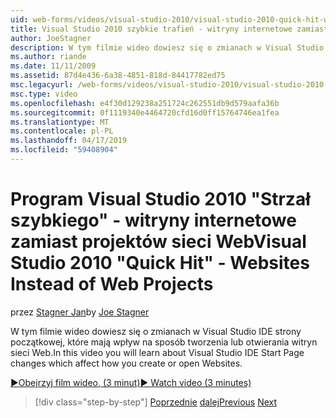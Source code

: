 ```yaml
---
uid: web-forms/videos/visual-studio-2010/visual-studio-2010-quick-hit-websites-instead-of-web-projects
title: Visual Studio 2010 szybkie trafień - witryny internetowe zamiast projektów sieci Web | Dokumentacja firmy Microsoft
author: JoeStagner
description: W tym filmie wideo dowiesz się o zmianach w Visual Studio IDE strony początkowej, które mają wpływ na sposób tworzenia lub otwierania witryn sieci Web.
ms.author: riande
ms.date: 11/11/2009
ms.assetid: 87d4e436-6a38-4851-818d-84417782ed75
msc.legacyurl: /web-forms/videos/visual-studio-2010/visual-studio-2010-quick-hit-websites-instead-of-web-projects
msc.type: video
ms.openlocfilehash: e4f30d129238a251724c262551db9d579aafa36b
ms.sourcegitcommit: 0f1119340e4464720cfd16d0ff15764746ea1fea
ms.translationtype: MT
ms.contentlocale: pl-PL
ms.lasthandoff: 04/17/2019
ms.locfileid: "59408904"
---
```

# <a name="visual-studio-2010-quick-hit---websites-instead-of-web-projects"></a><span data-ttu-id="bd3e8-103">Program Visual Studio 2010 "Strzał szybkiego" - witryny internetowe zamiast projektów sieci Web</span><span class="sxs-lookup"><span data-stu-id="bd3e8-103">Visual Studio 2010 "Quick Hit" - Websites Instead of Web Projects</span></span>

<span data-ttu-id="bd3e8-104">przez [Stagner Jan](https://github.com/JoeStagner)</span><span class="sxs-lookup"><span data-stu-id="bd3e8-104">by [Joe Stagner](https://github.com/JoeStagner)</span></span>

<span data-ttu-id="bd3e8-105">W tym filmie wideo dowiesz się o zmianach w Visual Studio IDE strony początkowej, które mają wpływ na sposób tworzenia lub otwierania witryn sieci Web.</span><span class="sxs-lookup"><span data-stu-id="bd3e8-105">In this video you will learn about Visual Studio IDE Start Page changes which affect how you create or open Websites.</span></span> 

[<span data-ttu-id="bd3e8-106">&#9654;Obejrzyj film wideo, (3 minut)</span><span class="sxs-lookup"><span data-stu-id="bd3e8-106">&#9654; Watch video (3 minutes)</span></span>](https://channel9.msdn.com/Blogs/ASP-NET-Site-Videos/visual-studio-2010-quick-hit-websites-instead-of-web-projects)

> [!div class="step-by-step"]
> <span data-ttu-id="bd3e8-107">[Poprzednie](visual-studio-2010-quick-hit-new-multi-targeting.md)
> [dalej](visual-studio-2010-quick-hit-snippets-intellisense.md)</span><span class="sxs-lookup"><span data-stu-id="bd3e8-107">[Previous](visual-studio-2010-quick-hit-new-multi-targeting.md)
[Next](visual-studio-2010-quick-hit-snippets-intellisense.md)</span></span>
